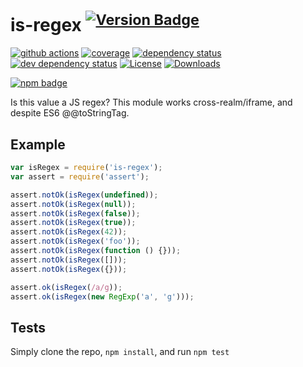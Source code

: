 # is-regex <sup>[![Version Badge][2]][1]</sup>

[![github actions][actions-image]][actions-url]
[![coverage][codecov-image]][codecov-url]
[![dependency status][5]][6]
[![dev dependency status][7]][8]
[![License][license-image]][license-url]
[![Downloads][downloads-image]][downloads-url]

[![npm badge][11]][1]

Is this value a JS regex?
This module works cross-realm/iframe, and despite ES6 @@toStringTag.

## Example

```js
var isRegex = require('is-regex');
var assert = require('assert');

assert.notOk(isRegex(undefined));
assert.notOk(isRegex(null));
assert.notOk(isRegex(false));
assert.notOk(isRegex(true));
assert.notOk(isRegex(42));
assert.notOk(isRegex('foo'));
assert.notOk(isRegex(function () {}));
assert.notOk(isRegex([]));
assert.notOk(isRegex({}));

assert.ok(isRegex(/a/g));
assert.ok(isRegex(new RegExp('a', 'g')));
```

## Tests
Simply clone the repo, `npm install`, and run `npm test`

[1]: https://npmjs.org/package/is-regex
[2]: https://versionbadg.es/inspect-js/is-regex.svg
[5]: https://david-dm.org/inspect-js/is-regex.svg
[6]: https://david-dm.org/inspect-js/is-regex
[7]: https://david-dm.org/inspect-js/is-regex/dev-status.svg
[8]: https://david-dm.org/inspect-js/is-regex#info=devDependencies
[11]: https://nodei.co/npm/is-regex.png?downloads=true&stars=true
[license-image]: https://img.shields.io/npm/l/is-regex.svg
[license-url]: LICENSE
[downloads-image]: https://img.shields.io/npm/dm/is-regex.svg
[downloads-url]: https://npm-stat.com/charts.html?package=is-regex
[codecov-image]: https://codecov.io/gh/inspect-js/is-regex/branch/main/graphs/badge.svg
[codecov-url]: https://app.codecov.io/gh/inspect-js/is-regex/
[actions-image]: https://img.shields.io/endpoint?url=https://github-actions-badge-u3jn4tfpocch.runkit.sh/inspect-js/is-regex
[actions-url]: https://github.com/inspect-js/is-regex/actions
